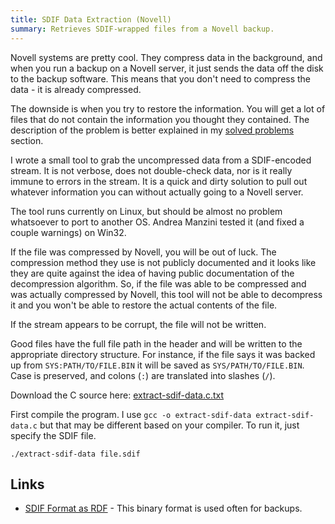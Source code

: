 ```yaml
---
title: SDIF Data Extraction (Novell)
summary: Retrieves SDIF-wrapped files from a Novell backup.
---
```


Novell systems are pretty cool.  They compress data in the background, and when you run a backup on a Novell server, it just sends the data off the disk to the backup software.  This means that you don't need to compress the data - it is already compressed.

The downside is when you try to restore the information.  You will get a lot of files that do not contain the information you thought they contained.  The description of the problem is better explained in my [solved problems](../../problems/novell-sdif-restore/) section.

I wrote a small tool to grab the uncompressed data from a SDIF-encoded stream.  It is not verbose, does not double-check data, nor is it really immune to errors in the stream.  It is a quick and dirty solution to pull out whatever information you can without actually going to a Novell server.

The tool runs currently on Linux, but should be almost no problem whatsoever to port to another OS.  Andrea Manzini tested it (and fixed a couple warnings) on Win32.

If the file was compressed by Novell, you will be out of luck.  The compression method they use is not publicly documented and it looks like they are quite against the idea of having public documentation of the decompression algorithm.  So, if the file was able to be compressed and was actually compressed by Novell, this tool will not be able to decompress it and you won't be able to restore the actual contents of the file.

If the stream appears to be corrupt, the file will not be written.

Good files have the full file path in the header and will be written to the appropriate directory structure.  For instance, if the file says it was backed up from `SYS:PATH/TO/FILE.BIN` it will be saved as `SYS/PATH/TO/FILE.BIN`.  Case is preserved, and colons (`:`) are translated into slashes (`/`).

Download the C source here:  [extract-sdif-data.c.txt](extract-sdif-data.c.txt)

First compile the program.  I use `gcc -o extract-sdif-data extract-sdif-data.c` but that may be different based on your compiler.  To run it, just specify the SDIF file.

    ./extract-sdif-data file.sdif


Links
-----

* [SDIF Format as RDF](http://www.ecma-international.org/publications/standards/Ecma-208.htm) - This binary format is used often for backups.

